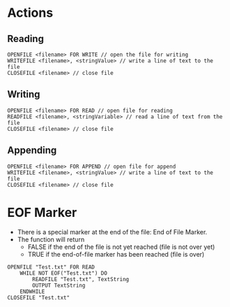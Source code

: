 # Actions

## Reading


```
OPENFILE <filename> FOR WRITE // open the file for writing
WRITEFILE <filename>, <stringValue> // write a line of text to the file
CLOSEFILE <filename> // close file
```

## Writing

```
OPENFILE <filename> FOR READ // open file for reading
READFILE <filename>, <stringVariable> // read a line of text from the file
CLOSEFILE <filename> // close file
```

## Appending

```
OPENFILE <filename> FOR APPEND // open file for append
WRITEFILE <filename>, <stringValue> // write a line of text to the file
CLOSEFILE <filename> // close file
```

# EOF Marker

- There is a special marker at the end of the file: End of File Marker. 
- The function will return 
	- FALSE if the end of the file is not yet reached (file is not over yet) 
	- TRUE if the end-of-file marker has been reached (file is over)

```
OPENFILE "Test.txt" FOR READ
	WHILE NOT EOF("Test.txt") DO
		READFILE "Test.txt", TextString
		OUTPUT TextString
	ENDWHILE
CLOSEFILE "Test.txt"
```



